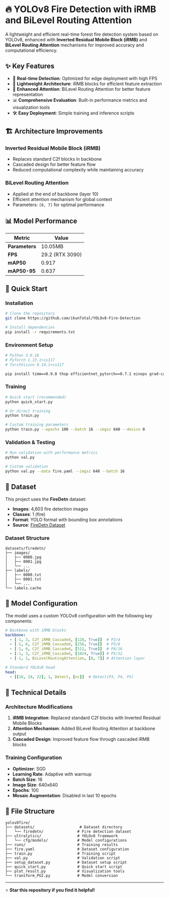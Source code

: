 # 🔥 YOLOv8 Fire Detection with iRMB and BiLevel Routing Attention

A lightweight and efficient real-time forest fire detection system based on YOLOv8, enhanced with **Inverted Residual Mobile Block (iRMB)** and **BiLevel Routing Attention** mechanisms for improved accuracy and computational efficiency.

## ✨ Key Features

- 🚀 **Real-time Detection**: Optimized for edge deployment with high FPS
- 🔧 **Lightweight Architecture**: iRMB blocks for efficient feature extraction
- 🎯 **Enhanced Attention**: BiLevel Routing Attention for better feature representation
- 📊 **Comprehensive Evaluation**: Built-in performance metrics and visualization tools
- 🛠️ **Easy Deployment**: Simple training and inference scripts

## 🏗️ Architecture Improvements

### Inverted Residual Mobile Block (iRMB)
- Replaces standard C2f blocks in backbone
- Cascaded design for better feature flow
- Reduced computational complexity while maintaining accuracy

### BiLevel Routing Attention
- Applied at the end of backbone (layer 10)
- Efficient attention mechanism for global context
- Parameters: `[8, 7]` for optimal performance

## 📊 Model Performance

| Metric | Value |
|--------|-------|
| **Parameters** | 10.05MB |
| **FPS** | 29.2 (RTX 3090) |
| **mAP50** | 0.917 |
| **mAP50-95** | 0.637 |

## 🚀 Quick Start

### Installation

```bash
# Clone the repository
git clone https://github.com/ikunTotal/YOLOv8-Fire-Detection

# Install dependencies
pip install -r requirements.txt
```

### Environment Setup

```bash
# Python 3.8.16
# PyTorch 1.13.1+cu117
# TorchVision 0.14.1+cu117

pip install timm==0.9.8 thop efficientnet_pytorch==0.7.1 einops grad-cam==1.4.8 dill==0.3.6 albumentations==1.3.1 pytorch_wavelets==1.3.0
```

### Training

```bash
# Quick start (recommended)
python quick_start.py

# Or direct training
python train.py

# Custom training parameters
python train.py --epochs 100 --batch 16 --imgsz 640 --device 0
```

### Validation & Testing

```bash
# Run validation with performance metrics
python val.py

# Custom validation
python val.py --data fire.yaml --imgsz 640 --batch 16
```

## 📁 Dataset

This project uses the **FireDetn** dataset:
- **Images**: 4,603 fire detection images
- **Classes**: 1 (fire)
- **Format**: YOLO format with bounding box annotations
- **Source**: [FireDetn Dataset](https://github.com/SuperXxts/FireDetn)

### Dataset Structure
```
datasets/firedetn/
├── images/
│   ├── 0000.jpg
│   ├── 0001.jpg
│   └── ...
├── labels/
│   ├── 0000.txt
│   ├── 0001.txt
│   └── ...
└── labels.cache
```

## 🔧 Model Configuration

The model uses a custom YOLOv8 configuration with the following key components:

```yaml
# Backbone with iRMB blocks
backbone:
  - [-1, 3, C2f_iRMB_Cascaded, [128, True]]  # P2/4
  - [-1, 6, C2f_iRMB_Cascaded, [256, True]]  # P3/8
  - [-1, 6, C2f_iRMB_Cascaded, [512, True]]  # P4/16
  - [-1, 3, C2f_iRMB_Cascaded, [1024, True]] # P5/32
  - [-1, 1, BiLevelRoutingAttention, [8, 7]] # Attention layer

# Standard YOLOv8 head
head:
  - [[16, 19, 22], 1, Detect, [nc]]  # Detect(P3, P4, P5)
```

## 🔬 Technical Details

### Architecture Modifications
1. **iRMB Integration**: Replaced standard C2f blocks with Inverted Residual Mobile Blocks
2. **Attention Mechanism**: Added BiLevel Routing Attention at backbone output
3. **Cascaded Design**: Improved feature flow through cascaded iRMB blocks

### Training Configuration
- **Optimizer**: SGD
- **Learning Rate**: Adaptive with warmup
- **Batch Size**: 16
- **Image Size**: 640x640
- **Epochs**: 100
- **Mosaic Augmentation**: Disabled in last 10 epochs

## 📝 File Structure

```
yolov8fire/
├── datasets/                    # Dataset directory
│   └── firedetn/               # Fire detection dataset
├── ultralytics/                # YOLOv8 framework
│   └── cfg/models/             # Model configurations
├── runs/                       # Training results
├── fire.yaml                   # Dataset configuration
├── train.py                    # Training script
├── val.py                      # Validation script
├── setup_dataset.py            # Dataset setup script
├── quick_start.py              # Quick start script
├── plot_result.py              # Visualization tools
└── transform_PGI.py            # Model conversion
```



---

⭐ **Star this repository if you find it helpful!**
